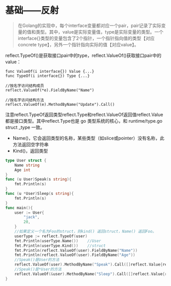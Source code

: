 ﻿# 基础——反射 #

> 在Golang的实现中，每个interface变量都对应一个pair，pair记录了实际变量的值和类型。其中，value是实际变量值，type是实际变量的类型。一个interface{}类型的变量包含了2个指针，一个指针指向值的类型【对应concrete type】，另外一个指针指向实际的值【对应value】。

reflect.TypeOf()是获取接口pair中的type，reflect.ValueOf()获取接口pair中的value：

```
func ValueOf(i interface{}) Value {...}
func TypeOf(i interface{}) Type {...}

//按名字访问结构成员
reflect.ValueOf(*e).FieldByName("Name")

//按名字访问结构方法
reflect.ValueOf(e).MethodByName("Update").Call()
```

注意reflect.TypeOf返回类型reflect.Type和reflect.ValueOf返回值reflect.Value都是接口类型。其中reflect.Type也是 go 类型系统的核心，和 runtime/type.go struct _type 一致。

* Name()，它会返回类型的名称，某些类型（如slice或pointer）没有名称，此方法返回空字符串
* Kind()，返回类型

```go
type User struct {
    Name string
    Age int
}
func (u User)Speak(s string){
    fmt.Println(s)
}
func (u *User)Sleep(s string){
    fmt.Println(s)
}
func main(){
    user := User{
        "jack",
        20,
    }
    //如果定义一个名为Foo的struct，则kind() 返回struct，Name() 返回Foo。
    userType := reflect.TypeOf(user)
    fmt.Println(userType.Name())    //User
    fmt.Println(userType.Kind())    //struct
    fmt.Println(reflect.ValueOf(user).FieldByName("Name"))
    fmt.Println(reflect.ValueOf(user).FieldByName("Age"))
    //Speak()是User的方法
    reflect.ValueOf(user).MethodByName("Speak").Call([]reflect.Value{reflect.ValueOf("hello")})
    //Speak()是*User的方法
    reflect.ValueOf(&user).MethodByName("Sleep").Call([]reflect.Value{reflect.ValueOf("sleep")})
}
```

